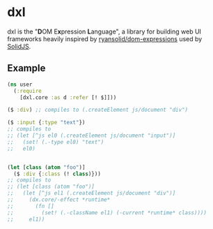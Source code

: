 # dxl

dxl is the "**D**OM E**x**pression **L**anguage", a library for building web UI
frameworks heavily inspired by [ryansolid/dom-expressions](https://github.com/ryansolid/dom-expressions/tree/main)
used by [SolidJS](https://github.com/solidjs/solid).


## Example

```clojure
(ns user
  (:require
    [dxl.core :as d :refer [! $]]))

($ :div) ;; compiles to (.createElement js/document "div")

($ :input {:type "text"})
;; compiles to
;; (let [^js el0 (.createElement js/document "input")]
;;   (set! (.-type el0) "text")
;;   el0)


(let [class (atom "foo")]
  ($ :div {:class (! class)}))
;; compiles to
;; (let [class (atom "foo")]
;;   (let [^js el1 (.createElement js/document "div")]
;;     (dx.core/-effect *runtime*
;;       (fn []
;;         (set! (.-className el1) (-current *runtime* class))))
;;     el1))
```
